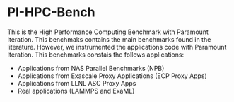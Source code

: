 # PI-HPC-Bench 

This is the High Performance Computing Benchmark with Paramount Iteration. This benchmaks contains the main benchmarks found in the literature. However, we instrumented the applications code with Paramount Iteration. This benchmarks constais the follows applications:

* Applications from NAS Parallel Benchmarks (NPB)
* Applications from Exascale Proxy Applications (ECP Proxy Apps)
* Applications from LLNL ASC Proxy Apps
* Real applications (LAMMPS and ExaML)

